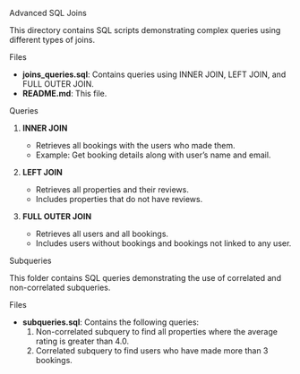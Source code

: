 Advanced SQL Joins

This directory contains SQL scripts demonstrating complex queries using different types of joins.

Files

- **joins_queries.sql**: Contains queries using INNER JOIN, LEFT JOIN, and FULL OUTER JOIN.
- **README.md**: This file.

Queries

1. **INNER JOIN**
   - Retrieves all bookings with the users who made them.
   - Example: Get booking details along with user’s name and email.

2. **LEFT JOIN**
   - Retrieves all properties and their reviews.
   - Includes properties that do not have reviews.

3. **FULL OUTER JOIN**
   - Retrieves all users and all bookings.
   - Includes users without bookings and bookings not linked to any user.


 Subqueries

This folder contains SQL queries demonstrating the use of correlated and non-correlated subqueries.

 Files
- **subqueries.sql**: Contains the following queries:
  1. Non-correlated subquery to find all properties where the average rating is greater than 4.0.
  2. Correlated subquery to find users who have made more than 3 bookings.


